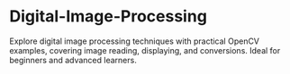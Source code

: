 # Digital-Image-Processing
Explore digital image processing techniques with practical OpenCV examples, covering image reading, displaying, and conversions. Ideal for beginners and advanced learners.
